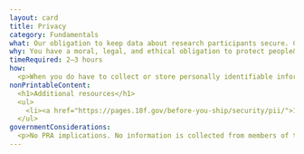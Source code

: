 ```yaml
---
layout: card
title: Privacy
category: Fundamentals
what: Our obligation to keep data about research participants secure. Covered by laws like the Privacy Act, Federal Information Security Management Act and eGovernment Act.
why: You have a moral, legal, and ethical obligation to protect people&rsquo;s privacy. Also, if people do not believe you will protect their privacy, they will be unlikely to participate in your research. 
timeRequired: 2–3 hours
how:
  <p>When you do have to collect or store personally identifiable information, comply with all the legal requirements. Those planning usability testing should consult with their agencies&rsquo; Office of General Counsel to ensure that the usability testing is carried out consistent with applicable laws and regulations. See <a href="https://pages.18f.gov/before-you-ship/security/pii/">18F&rsquo;s guide on Personally Identifiable Information</a>.</p>
nonPrintableContent:
  <h1>Additional resources</h1>
  <ul>
    <li><a href="https://pages.18f.gov/before-you-ship/security/pii/">18F Guides | Before you ship&colon; Personally Identifiable Information</a></li>
  </ul>
governmentConsiderations:
  <p>No PRA implications. No information is collected from members of the public.</p>
---
```

